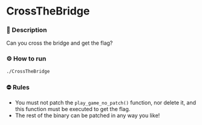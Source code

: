 # CrossTheBridge

### 📄 Description
Can you cross the bridge and get the flag?

### ⚙ How to run
```bash
./CrossTheBridge
```

### ⛔ Rules
- You must not patch the `play_game_no_patch()` function, nor delete it, and this function must be executed to get the flag.
- The rest of the binary can be patched in any way you like!
